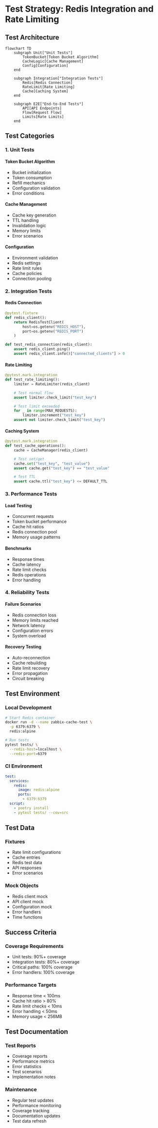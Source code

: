 # Test Strategy: Redis Integration and Rate Limiting

## Test Architecture

```mermaid
flowchart TD
    subgraph Unit["Unit Tests"]
        TokenBucket[Token Bucket Algorithm]
        CacheLogic[Cache Management]
        Config[Configuration]
    end

    subgraph Integration["Integration Tests"]
        Redis[Redis Connection]
        RateLimit[Rate Limiting]
        Cache[Caching System]
    end

    subgraph E2E["End-to-End Tests"]
        API[API Endpoints]
        Flow[Request Flow]
        Limits[Rate Limits]
    end
```

## Test Categories

### 1. Unit Tests

#### Token Bucket Algorithm
- Bucket initialization
- Token consumption
- Refill mechanics
- Configuration validation
- Error conditions

#### Cache Management
- Cache key generation
- TTL handling
- Invalidation logic
- Memory limits
- Error scenarios

#### Configuration
- Environment validation
- Redis settings
- Rate limit rules
- Cache policies
- Connection pooling

### 2. Integration Tests

#### Redis Connection
```python
@pytest.fixture
def redis_client():
    return RedisTestClient(
        host=os.getenv("REDIS_HOST"),
        port=os.getenv("REDIS_PORT")
    )

def test_redis_connection(redis_client):
    assert redis_client.ping()
    assert redis_client.info()["connected_clients"] > 0
```

#### Rate Limiting
```python
@pytest.mark.integration
def test_rate_limiting():
    limiter = RateLimiter(redis_client)

    # Test normal flow
    assert limiter.check_limit("test_key")

    # Test limit exceeded
    for _ in range(MAX_REQUESTS):
        limiter.increment("test_key")
    assert not limiter.check_limit("test_key")
```

#### Caching System
```python
@pytest.mark.integration
def test_cache_operations():
    cache = CacheManager(redis_client)

    # Test set/get
    cache.set("test_key", "test_value")
    assert cache.get("test_key") == "test_value"

    # Test TTL
    assert cache.ttl("test_key") <= DEFAULT_TTL
```

### 3. Performance Tests

#### Load Testing
- Concurrent requests
- Token bucket performance
- Cache hit ratios
- Redis connection pool
- Memory usage patterns

#### Benchmarks
- Response times
- Cache latency
- Rate limit checks
- Redis operations
- Error handling

### 4. Reliability Tests

#### Failure Scenarios
- Redis connection loss
- Memory limits reached
- Network latency
- Configuration errors
- System overload

#### Recovery Testing
- Auto-reconnection
- Cache rebuilding
- Rate limit recovery
- Error propagation
- Circuit breaking

## Test Environment

### Local Development
```bash
# Start Redis container
docker run -d --name zabbix-cache-test \
  -p 6379:6379 \
  redis:alpine

# Run tests
pytest tests/ \
  --redis-host=localhost \
  --redis-port=6379
```

### CI Environment
```yaml
test:
  services:
    redis:
      image: redis:alpine
      ports:
        - 6379:6379
  script:
    - poetry install
    - pytest tests/ --cov=src
```

## Test Data

### Fixtures
- Rate limit configurations
- Cache entries
- Redis test data
- API responses
- Error scenarios

### Mock Objects
- Redis client mock
- API client mock
- Configuration mock
- Error handlers
- Time functions

## Success Criteria

### Coverage Requirements
- Unit tests: 90%+ coverage
- Integration tests: 80%+ coverage
- Critical paths: 100% coverage
- Error handlers: 100% coverage

### Performance Targets
- Response time < 100ms
- Cache hit ratio > 80%
- Rate limit checks < 10ms
- Error handling < 50ms
- Memory usage < 256MB

## Test Documentation

### Test Reports
- Coverage reports
- Performance metrics
- Error statistics
- Test scenarios
- Implementation notes

### Maintenance
- Regular test updates
- Performance monitoring
- Coverage tracking
- Documentation updates
- Test data refresh
